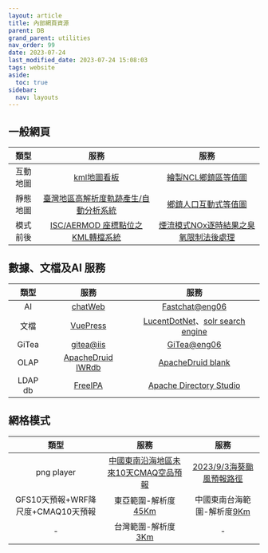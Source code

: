 ```yaml
---
layout: article
title: 內部網頁資源
parent: DB
grand_parent: utilities
nav_order: 99
date: 2023-07-24
last_modified_date: 2023-07-24 15:08:03
tags: website
aside:
  toc: true
sidebar:
  nav: layouts
---
```


## 一般網頁

|類型|服務|服務
|:-:|:-:|:-:|
|互動地圖|[kml地圖看板](http://200.200.31.47/Leaflet.FileLayer/dev/index.html)|[繪製NCL鄉鎮區等值圖](http://200.200.31.47/chrpleth.html)|
|靜態地圖|[臺灣地區高解析度軌跡產生/自動分析系統](http://200.200.31.47/traj2.html)|[鄉鎮人口互動式等值圖](http://200.200.31.47/Interactive_Choropleth_Map/example.html)|
|模式前後|[ISC/AERMOD 座標點位之KML轉檔系統](http://200.200.31.47/iscParser.html)|[煙流模式NOx逐時結果之臭氧限制法後處理](https://node03.sinotech-eng.com/OLM.html)

## 數據、文檔及AI 服務

類型|服務|服務
|:-:|:-:|:-:|
AI|[chatWeb](http://200.200.31.47:7860/)|[Fastchat@eng06](http://200.200.32.153:55082/)
文檔|[VuePress](https://eng06.sinotech-eng.com/)|[LucentDotNet](http://iiseng2023.sinotech-eng.com/fts)、[solr search engine](http://200.200.31.47:5000)
GiTea|[gitea@iis](http://demoiis.sinotech-eng.com:3000/)|[GiTea@eng06](http://eng06.sinotech-eng.com:3000)
OLAP|[ApacheDruid IWRdb](http://devp.sinotech-eng.com:8888/unified-console.html)|[ApacheDruid blank ](http://dev2.sinotech-eng.com:8888/unified-console.html)
LDAP db|[FreeIPA ](https://node03.sinotech-eng.com/ipa/ui/)|[Apache Directory Studio]()

## 網格模式

類型|服務|服務
|:-:|:-:|:-:|
png player|[中國東南沿海地區未來10天CMAQ空品預報](http://200.200.31.47/time-bar/)|[2023/9/3海葵颱風預報路徑](http://200.200.31.47/p.gif)
GFS10天預報+WRF降尺度+CMAQ10天預報|東亞範圍-解析度[45Km](http://200.200.31.47:8084/)|中國東南台海範圍-解析度[9Km](http://200.200.31.47:8085/)
-|台灣範圍-解析度[3Km](http://200.200.31.47:8086/)|-
